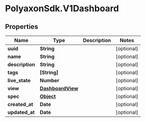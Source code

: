 # PolyaxonSdk.V1Dashboard

## Properties

Name | Type | Description | Notes
------------ | ------------- | ------------- | -------------
**uuid** | **String** |  | [optional] 
**name** | **String** |  | [optional] 
**description** | **String** |  | [optional] 
**tags** | **[String]** |  | [optional] 
**live_state** | **Number** |  | [optional] 
**view** | [**DashboardView**](DashboardView.md) |  | [optional] 
**spec** | [**Object**](.md) |  | [optional] 
**created_at** | **Date** |  | [optional] 
**updated_at** | **Date** |  | [optional] 


